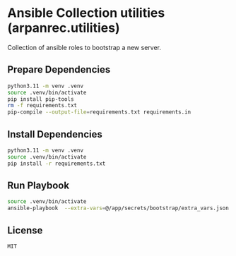 # Ansible Collection utilities (arpanrec.utilities)

Collection of ansible roles to bootstrap a new server.

## Prepare Dependencies

```bash
python3.11 -m venv .venv
source .venv/bin/activate
pip install pip-tools
rm -f requirements.txt
pip-compile --output-file=requirements.txt requirements.in
```

## Install Dependencies

```bash
python3.11 -m venv .venv
source .venv/bin/activate
pip install -r requirements.txt
```

## Run Playbook

```bash
source .venv/bin/activate
ansible-playbook  --extra-vars=@/app/secrets/bootstrap/extra_vars.json site.yml --tags <Tags>
```

## License

`MIT`
